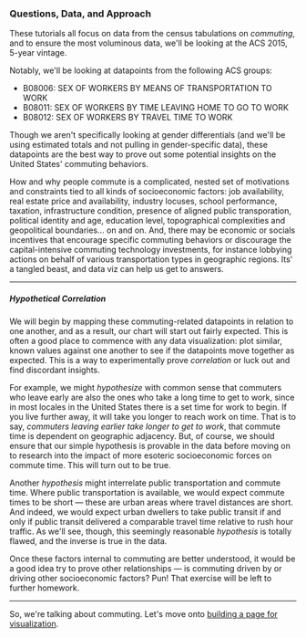 ### Questions, Data, and Approach

These tutorials all focus on data from the census tabulations on *commuting*, and to ensure the most voluminous data, we'll be looking at the ACS 2015, 5-year vintage.

Notably, we'll be looking at datapoints from the following ACS groups:

- B08006: SEX OF WORKERS BY MEANS OF TRANSPORTATION TO WORK
- B08011: SEX OF WORKERS BY TIME LEAVING HOME TO GO TO WORK
- B08012: SEX OF WORKERS BY TRAVEL TIME TO WORK	

Though we aren't specifically looking at gender differentials (and we'll be using estimated totals and not pulling in gender-specific data), these datapoints are the best way to prove out some potential insights on the United States' commuting behaviors.

How and why people commute is a complicated, nested set of motivations and constraints tied to all kinds of socioeconomic factors: job availability, real estate price and availability, industry locuses, school performance, taxation, infrastructure condition, presence of aligned public transporation, political identity and age, education level, topographical complexities and geopolitical boundaries... on and on. And, there may be economic or socials incentives that encourage specific commuting behaviors or discourage the capital-intensive commuting technology investments, for instance lobbying actions on behalf of various transportation types in geographic regions. Its' a tangled beast, and data viz can help us get to answers.

----

##### Hypothetical Correlation

We will begin by mapping these commuting-related datapoints in relation to one another, and as a result, our chart will start out fairly expected. This is often a good place to commence with any data visualization: plot similar, known values against one another to see if the datapoints move together as expected. This is a way to experimentally prove *correlation* or luck out and find discordant insights.

For example, we might *hypothesize* with common sense that commuters who leave early are also the ones who take a long time to get to work, since in most locales in the United States there is a set time for work to begin. If you live further away, it will take you longer to reach work on time. That is to say, *commuters leaving earlier take longer to get to work*, that commute time is dependent on geographic adjacency. But, of course, we should ensure that our simple hypothesis is provable in the data before moving on to research into the impact of more esoteric socioeconomic forces on commute time. This will turn out to be true.

Another *hypothesis* might interrelate public transportation and commute time. Where public transportation is available, we would expect commute times to be short — these are urban areas where travel distances are short. And indeed, we would expect urban dwellers to take public transit if and only if public transit delivered a comparable travel time relative to rush hour traffic. As we'll see, though, this seemingly reasonable *hypothesis* is totally flawed, and the inverse is true in the data.

Once these factors internal to commuting are better understood, it would be a good idea try to prove other relationships — is commuting driven by or driving other socioeconomic factors? Pun! That exercise will be left to further homework.

-----

So, we're talking about commuting. Let's move onto [building a page for visualization](container.md).
